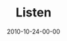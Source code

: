 ---
layout: message
category: message
series: "Game Change"
title: "Listen"
date: 2010-10-24-00-00
message_id: 643
---